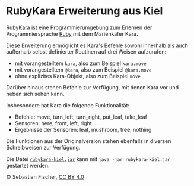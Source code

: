 # RubyKara Erweiterung aus Kiel

[RubyKara] ist eine Programmierumgebung zum Erlernen der
Programmiersprache [Ruby] mit dem Marienkäfer Kara.

[RubyKara]: http://www.swisseduc.ch/informatik/karatojava/rubykara/
[Ruby]: https://www.ruby-lang.org/de/

Diese Erweiterung ermöglicht es Kara's Befehle sowohl innerhalb als
auch außerhalb selbst definierter Routinen auf drei Weisen aufzurufen:

  * mit vorangestelltem `kara`, also zum Beispiel `kara.move`
  * mit vorangestelltem `@kara`, also zum Beispiel `@kara.move`
  * ohne explizites Kara-Objekt, also zum Beispiel `move`

Darüber hinaus stehen Befehle zur Verfügung, mit denen Kara vor und
neben sich sehen kann.

Insbesondere hat Kara die folgende Funktionalität:

  * Befehle: move, turn_left, turn_right, put_leaf, take_leaf
  * Sensoren: here, front, left, right
  * Ergebnisse der Sensoren: leaf, mushroom, tree, nothing

Die Funktionen aus der Originalversion stehen ebenfalls in diversen
Schreibweisen zur Verfügung.

Die Datei [`rubykara-kiel.jar`] kann mit `java -jar rubykara-kiel.jar`
gestartet werden.

[`rubykara-kiel.jar`]: https://github.com/sebfisch/rubykara-kiel/blob/master/rubykara-kiel.jar?raw=true

© Sebastian Fischer, [CC BY 4.0]

[CC BY 4.0]: http://creativecommons.org/licenses/by/4.0/
